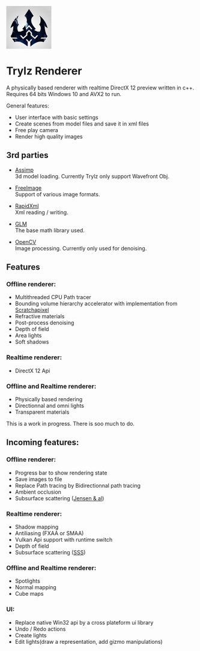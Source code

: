 ![logo](logo.jpg?raw=true)
# Trylz Renderer

A physically based renderer with realtime DirectX 12 preview written in c++.  
Requires 64 bits Windows 10 and AVX2 to run.  

General features:  
- User interface with basic settings
- Create scenes from model files and save it in xml files
- Free play camera
- Render high quality images

## 3rd parties  
- [Assimp](http://assimp.sourceforge.net)  
3d model loading. Currently Trylz only support Wavefront Obj.  

- [FreeImage](http://freeimage.sourceforge.net)  
Support of various image formats.  

- [RapidXml](http://rapidxml.sourceforge.net)  
Xml reading / writing.  
 
 - [GLM](http://glm.g-truc.net/0.9.8/index.html)  
The base math library used.  

 - [OpenCV](http://opencv.org)  
Image processing. Currently only used for denoising.

## Features

### Offline renderer:  
- Multithreaded CPU Path tracer
- Bounding volume hierarchy accelerator with implementation from [Scratchapixel](https://www.scratchapixel.com/) 
- Refractive materials 
- Post-process denoising  
- Depth of field
- Area lights
- Soft shadows

### Realtime renderer:
- DirectX 12 Api

### Offline and Realtime renderer: 
- Physically based rendering
- Directionnal and omni lights  
- Transparent materials  

This is a work in progress. There is soo much to do.  


## Incoming features:  

### Offline renderer:
- Progress bar to show rendering state
- Save images to file
- Replace Path tracing by Bidirectionnal path tracing
- Ambient occlusion
- Subsurface scattering ([Jensen & al](http://jbit.net/~sparky/bssrdf.pdf))

### Realtime renderer:
- Shadow mapping
- Antiliasing (FXAA or SMAA)
- Vulkan Api support with runtime switch
- Depth of field
- Subsurface scattering ([SSS](http://www.iryoku.com/separable-sss/))

### Offline and Realtime renderer:
- Spotlights
- Normal mapping
- Cube maps  

### UI:
- Replace native Win32 api by a cross plateform ui library  
- Undo / Redo actions
- Create lights  
- Edit lights(draw a representation, add gizmo manipulations)